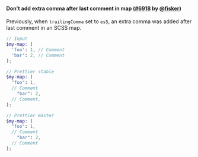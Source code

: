 #### Don't add extra comma after last comment in map ([#6918](https://github.com/prettier/prettier/pull/6918) by [@fisker](https://github.com/fisker))

Previously, when `trailingComma` set to `es5`, an extra comma was added after last comment in an SCSS map.

<!-- prettier-ignore -->
```scss
// Input
$my-map: (
  'foo': 1, // Comment
  'bar': 2, // Comment
);

// Prettier stable
$my-map: (
  "foo": 1,
  // Comment
    "bar": 2,
  // Comment,
);

// Prettier master
$my-map: (
  "foo": 1,
  // Comment
    "bar": 2,
  // Comment
);
```
